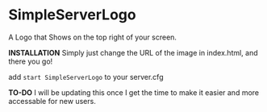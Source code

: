 # SimpleServerLogo
A Logo that Shows on the top right of your screen. 


**INSTALLATION**
Simply just change the URL of the image in index.html, and there you go!

add `start SimpleServerLogo` to your server.cfg


**TO-DO**
I will be updating this once I get the time to make it easier and more accessable for new users.
